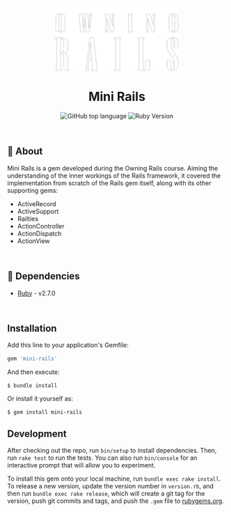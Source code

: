 <h1 align="center">
    <img alt="Owning Rails" src="logo.png" height="150px" />
    <br><br>Mini Rails<br/>
</h1>
<p align="center">
  <img alt="GitHub top language" src="https://img.shields.io/github/languages/top/marina-ferreira/mini-rails?style=for-the-badge&color=red&logo=ruby">

  <img alt="Ruby Version" src="https://img.shields.io/badge/ruby-2.7.0-ab1501?style=for-the-badge&logo=ruby">

  <br />
</p>

<br />

## :bookmark: About

Mini Rails is a gem developed during the Owning Rails course. Aiming the understanding of the inner workings of the Rails framework, it covered the implementation from scratch of the Rails gem itself, along with its other supporting gems:

* ActiveRecord
* ActiveSupport
* Railties
* ActionController
* ActionDispatch
* ActionView

<br />

## :floppy_disk: Dependencies

-  [Ruby](https://www.ruby-lang.org/en/) - v2.7.0

<br />

## Installation

Add this line to your application's Gemfile:

```ruby
gem 'mini-rails'
```

And then execute:

    $ bundle install

Or install it yourself as:

    $ gem install mini-rails

## Development

After checking out the repo, run `bin/setup` to install dependencies. Then, run `rake test` to run the tests. You can also run `bin/console` for an interactive prompt that will allow you to experiment.

To install this gem onto your local machine, run `bundle exec rake install`. To release a new version, update the version number in `version.rb`, and then run `bundle exec rake release`, which will create a git tag for the version, push git commits and tags, and push the `.gem` file to [rubygems.org](https://rubygems.org).
